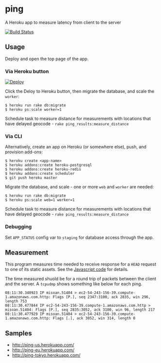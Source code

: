 # ping

A Heroku app to measure latency from client to the server

[![Build Status](https://travis-ci.org/zunda/ping.svg?branch=master)](https://travis-ci.org/zunda/ping)

## Usage
Deploy and open the top page of the app.

### Via Heroku button
[![Deploy](https://www.herokucdn.com/deploy/button.png)](https://heroku.com/deploy)

Click the Deloy to Heroku button, then migrate the database,
and scale the `worker`:

```
$ heroku run rake db:migrate
$ heroku ps:scale worker=1
```

Schedule task to measure distance for measurements with locations that have
delayed geocode - `rake ping_results:measure_distance`

### Via CLI
Alternatively, create an app on Heroku (or somewhere else), push,
and provision add-ons:

```
$ heroku create <app-name>
$ heroku addons:create heroku-postgresql
$ heroku addons:create heroku-redis
$ heroku addons:create scheduler
$ git push heroku master
```

Migrate the database, and scale - one or more `web` and `worker` are needed:

```
$ heroku run rake db:migrate
$ heroku ps:scale web=1 worker=1
```

Schedule task to measure distance for measurements with locations that have
delayed geocode - `rake ping_results:measure_distance`

### Debugging
Set `APP_STATUS` config var to `staging` for database access through the app.

## Measurement
This program measures time needed to receive response for a `HEAD` request
to one of its static assets.
See the [Javascript code](app/assets/javascripts/ping.js) for details.

The time measured shuold be for  a round trip of packets between
the client and the server.
A `tcpudmp` shows something like below for each ping.

```
08:11:30.340923 IP misoan.51404 > ec2-54-243-156-39.compute-1.amazonaws.com.http: Flags [P.], seq 2347:3100, ack 2835, win 296, length 753
08:11:30.477844 IP ec2-54-243-156-39.compute-1.amazonaws.com.http > misoan.51404: Flags [P.], seq 2835:3052, ack 3100, win 96, length 217
08:11:30.477929 IP misoan.51404 > ec2-54-243-156-39.compute-1.amazonaws.com.http: Flags [.], ack 3052, win 314, length 0
```

## Samples
- http://ping-us.herokuapp.com/
- http://ping-eu.herokuapp.com/
- http://ping-tokyo.herokuapp.com/
